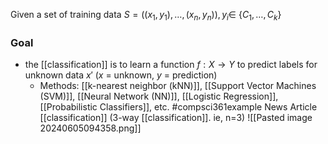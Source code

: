 Given a set of training data $S=((x_1,y_1),\dots ,(x_n,y_n)), y_i \in$ {$C_1,\dots ,C_k$}
### Goal
- the [[classification]] is to learn a function $f: X \rightarrow Y$ to predict labels for unknown data $x'$ ($x$ = unknown, $y$ = prediction)
	- Methods: [[k-nearest neighbor (kNN)]], [[Support Vector Machines (SVM)]], [[Neural Network (NN)]], [[Logistic Regression]], [[Probabilistic Classifiers]], etc.
#compsci361example News Article [[classification]] (3-way [[classification]]. ie, n=3)
![[Pasted image 20240605094358.png]]